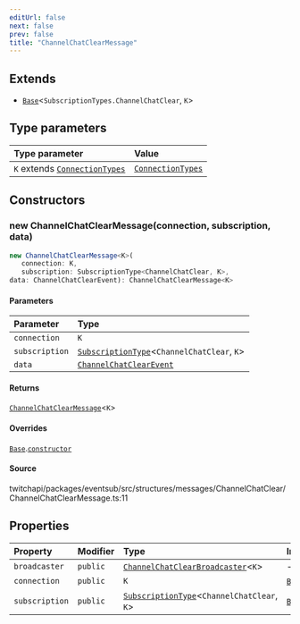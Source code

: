 ```yaml
---
editUrl: false
next: false
prev: false
title: "ChannelChatClearMessage"
---
```


## Extends

- [`Base`](Base.md)\<`SubscriptionTypes.ChannelChatClear`, `K`\>

## Type parameters

| Type parameter | Value |
| :------ | :------ |
| `K` extends [`ConnectionTypes`](../type-aliases/ConnectionTypes.md) | [`ConnectionTypes`](../type-aliases/ConnectionTypes.md) |

## Constructors

### new ChannelChatClearMessage(connection, subscription, data)

```ts
new ChannelChatClearMessage<K>(
   connection: K, 
   subscription: SubscriptionType<ChannelChatClear, K>, 
data: ChannelChatClearEvent): ChannelChatClearMessage<K>
```

#### Parameters

| Parameter | Type |
| :------ | :------ |
| `connection` | `K` |
| `subscription` | [`SubscriptionType`](../type-aliases/SubscriptionType.md)\<`ChannelChatClear`, `K`\> |
| `data` | [`ChannelChatClearEvent`](../interfaces/ChannelChatClearEvent.md) |

#### Returns

[`ChannelChatClearMessage`](ChannelChatClearMessage.md)\<`K`\>

#### Overrides

[`Base`](Base.md).[`constructor`](Base.md#constructors)

#### Source

twitchapi/packages/eventsub/src/structures/messages/ChannelChatClear/ChannelChatClearMessage.ts:11

## Properties

| Property | Modifier | Type | Inherited from |
| :------ | :------ | :------ | :------ |
| `broadcaster` | `public` | [`ChannelChatClearBroadcaster`](ChannelChatClearBroadcaster.md)\<`K`\> | - |
| `connection` | `public` | `K` | [`Base`](Base.md).`connection` |
| `subscription` | `public` | [`SubscriptionType`](../type-aliases/SubscriptionType.md)\<`ChannelChatClear`, `K`\> | [`Base`](Base.md).`subscription` |
